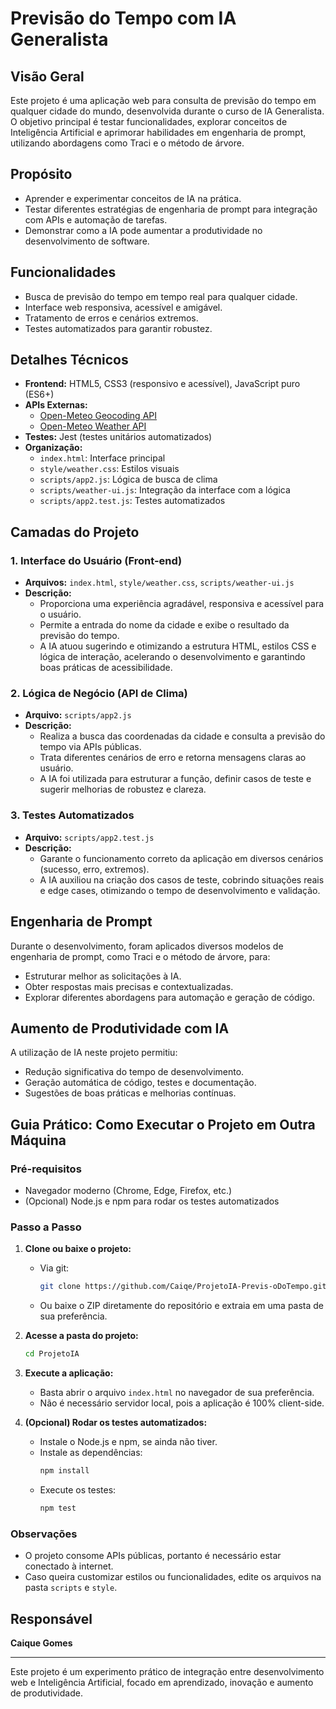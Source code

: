 # Previsão do Tempo com IA Generalista

## Visão Geral
Este projeto é uma aplicação web para consulta de previsão do tempo em qualquer cidade do mundo, desenvolvida durante o curso de IA Generalista. O objetivo principal é testar funcionalidades, explorar conceitos de Inteligência Artificial e aprimorar habilidades em engenharia de prompt, utilizando abordagens como Traci e o método de árvore.

## Propósito
- Aprender e experimentar conceitos de IA na prática.
- Testar diferentes estratégias de engenharia de prompt para integração com APIs e automação de tarefas.
- Demonstrar como a IA pode aumentar a produtividade no desenvolvimento de software.

## Funcionalidades
- Busca de previsão do tempo em tempo real para qualquer cidade.
- Interface web responsiva, acessível e amigável.
- Tratamento de erros e cenários extremos.
- Testes automatizados para garantir robustez.

## Detalhes Técnicos
- **Frontend:** HTML5, CSS3 (responsivo e acessível), JavaScript puro (ES6+)
- **APIs Externas:**
  - [Open-Meteo Geocoding API](https://open-meteo.com/)
  - [Open-Meteo Weather API](https://open-meteo.com/)
- **Testes:** Jest (testes unitários automatizados)
- **Organização:**
  - `index.html`: Interface principal
  - `style/weather.css`: Estilos visuais
  - `scripts/app2.js`: Lógica de busca de clima
  - `scripts/weather-ui.js`: Integração da interface com a lógica
  - `scripts/app2.test.js`: Testes automatizados

## Camadas do Projeto

### 1. Interface do Usuário (Front-end)
- **Arquivos:** `index.html`, `style/weather.css`, `scripts/weather-ui.js`
- **Descrição:**
  - Proporciona uma experiência agradável, responsiva e acessível para o usuário.
  - Permite a entrada do nome da cidade e exibe o resultado da previsão do tempo.
  - A IA atuou sugerindo e otimizando a estrutura HTML, estilos CSS e lógica de interação, acelerando o desenvolvimento e garantindo boas práticas de acessibilidade.

### 2. Lógica de Negócio (API de Clima)
- **Arquivo:** `scripts/app2.js`
- **Descrição:**
  - Realiza a busca das coordenadas da cidade e consulta a previsão do tempo via APIs públicas.
  - Trata diferentes cenários de erro e retorna mensagens claras ao usuário.
  - A IA foi utilizada para estruturar a função, definir casos de teste e sugerir melhorias de robustez e clareza.

### 3. Testes Automatizados
- **Arquivo:** `scripts/app2.test.js`
- **Descrição:**
  - Garante o funcionamento correto da aplicação em diversos cenários (sucesso, erro, extremos).
  - A IA auxiliou na criação dos casos de teste, cobrindo situações reais e edge cases, otimizando o tempo de desenvolvimento e validação.

## Engenharia de Prompt
Durante o desenvolvimento, foram aplicados diversos modelos de engenharia de prompt, como Traci e o método de árvore, para:
- Estruturar melhor as solicitações à IA.
- Obter respostas mais precisas e contextualizadas.
- Explorar diferentes abordagens para automação e geração de código.

## Aumento de Produtividade com IA
A utilização de IA neste projeto permitiu:
- Redução significativa do tempo de desenvolvimento.
- Geração automática de código, testes e documentação.
- Sugestões de boas práticas e melhorias contínuas.

## Guia Prático: Como Executar o Projeto em Outra Máquina

### Pré-requisitos
- Navegador moderno (Chrome, Edge, Firefox, etc.)
- (Opcional) Node.js e npm para rodar os testes automatizados

### Passo a Passo

1. **Clone ou baixe o projeto:**
   - Via git:
     ```bash
     git clone https://github.com/Caiqe/ProjetoIA-Previs-oDoTempo.git
     ```
   - Ou baixe o ZIP diretamente do repositório e extraia em uma pasta de sua preferência.

2. **Acesse a pasta do projeto:**
   ```bash
   cd ProjetoIA
   ```

3. **Execute a aplicação:**
   - Basta abrir o arquivo `index.html` no navegador de sua preferência.
   - Não é necessário servidor local, pois a aplicação é 100% client-side.

4. **(Opcional) Rodar os testes automatizados:**
   - Instale o Node.js e npm, se ainda não tiver.
   - Instale as dependências:
     ```bash
     npm install
     ```
   - Execute os testes:
     ```bash
     npm test
     ```

### Observações
- O projeto consome APIs públicas, portanto é necessário estar conectado à internet.
- Caso queira customizar estilos ou funcionalidades, edite os arquivos na pasta `scripts` e `style`.

## Responsável
**Caique Gomes**

---
Este projeto é um experimento prático de integração entre desenvolvimento web e Inteligência Artificial, focado em aprendizado, inovação e aumento de produtividade.
